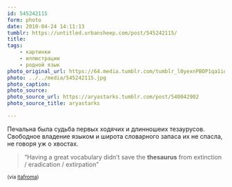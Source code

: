 ```yaml
---
id: 545242115
form: photo
date: 2010-04-24 14:11:13
tumblr: https://untitled.urbansheep.com/post/545242115/
title:
tags:
    - картинки
    - иллюстрации
    - родной язык
photo_original_url: https://64.media.tumblr.com/tumblr_l0yexnPBOP1qa1id2o1_500.jpg
photo: ../../media/545242115.jpg
photo_caption:
photo_source:
photo_source_url: https://aryastarks.tumblr.com/post/540042902
photo_source_title: aryastarks

---
```


<p>Печальна была судьба первых ходячих и длинношеих тезаурусов. Свободное владение языком и широта словарного запаса их не спасла, не говоря уж о хвостах.</p>

<blockquote><p>“Having a great vocabulary didn’t save the <strong>thesaurus</strong> from extinction / eradication / extirpation”</p></blockquote>

<p><small>(via <a href="http://marklr.com/post/540905248/having-a-great-vocabulary-didnt-save-the" class="tumblr_blog">itafroma</a>)</small></p>
